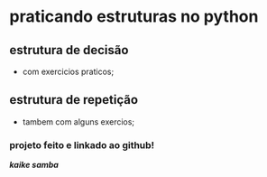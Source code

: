 
# praticando estruturas no python
## estrutura de decisão 
* com exercicios praticos;

## estrutura de repetição
* tambem com alguns exercios;

### projeto feito e linkado ao github!

***kaike samba***
